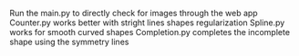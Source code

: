 Run the main.py to directly check for images through the web app
Counter.py works better with stright lines shapes regularization
Spline.py works for smooth curved shapes
Completion.py completes the incomplete shape using the symmetry lines
